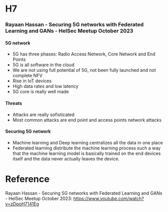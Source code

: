 # H7

### Rayaan Hassan - Securing 5G networks with Federated Learning and GANs - HelSec Meetup October 2023

#### 5G network

- 5G has three phases: Radio Access Network, Core Network and End Points
- 5G is all software in the cloud
- We are not using full potential of 5G, not been fully launched and not complete NFV
- Rise in IoT devices
- High data rates and low latency
- 5G core is really well made

#### Threats

- Attacks are really sofisticated
- Most common attacks are end point and access points network attacks

#### Securing 5G network

- Machine learning and Deep learning centralizes all the data in one place
- Federated learning distribute the machine learning process such a way that the machine learning model is basically trained on the end devices itself and the data never actually leaves the device.

# Reference

Rayaan Hassan - Securing 5G networks with Federated Learning and GANs - HelSec Meetup October 2023: https://www.youtube.com/watch?v=zDpoH7141Eg
